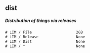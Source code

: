 ## dist

##### Distribution of things via releases

```diff
# LIM / File                    2GB
# LIM / Release                 None
# LIM / Dist                    None
# LIM / *                       None
```

